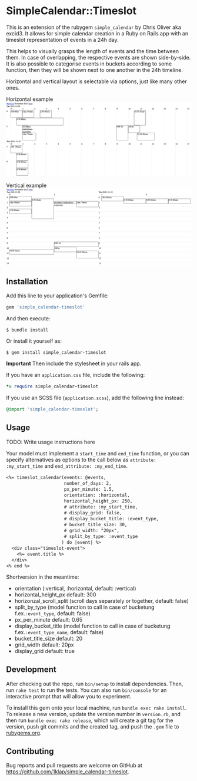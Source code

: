 # SimpleCalendar::Timeslot

This is an extension of the rubygem `simple_calendar` by Chris Oliver aka excid3. It allows 
for simple calendar creation in a Ruby on Rails app with an timeslot representation of events 
in a 24h day. 

This helps to visually grasps the length of events and the time between them. In case of overlapping, the respective events are shown side-by-side. It is also possible to categorise events in buckets according to some function, then they will be shown next to one another in the 24h timeline.

Horizontal and vertical layout is selectable via options, just like many other ones.

Horizontal example
![Horizontal Calendar](https://github.com/1klap/simple_calendar-timeslot/blob/96475bf7c354b7e0318a9421e155588d96517fc3/img/simple_calendar-timeslot_horizontal.png?raw=true)

Vertical example
![Vertical Calendar](https://github.com/1klap/simple_calendar-timeslot/blob/96475bf7c354b7e0318a9421e155588d96517fc3/img/simple_calendar-timeslot_vertical.png?raw=true)


## Installation

Add this line to your application's Gemfile:

```ruby
gem 'simple_calendar-timeslot'
```

And then execute:

    $ bundle install

Or install it yourself as:

    $ gem install simple_calendar-timeslot


**Important** Then include the stylesheet in your rails app.

If you have an `application.css` file, include the following:
```ruby
*= require simple_calendar-timeslot
```
If you use an SCSS file (`application.scss`), add the following line instead:
```ruby
@import 'simple_calendar-timeslot';
```

## Usage

TODO: Write usage instructions here

Your model must implement a `start_time` and `end_time` function,
or you can specify alternatives as options to the call below
as `attribute: :my_start_time` and `end_attribute: :my_end_time`.

```erb
<%= timeslot_calendar(events: @events,
                      number_of_days: 2,
                      px_per_minute: 1.5,
                      orientation: :horizontal,
                      horizontal_height_px: 250,
                      # attribute: :my_start_time,
                      # display_grid: false,
                      # display_bucket_title: :event_type,
                      # bucket_title_size: 30,
                      # grid_width: "20px",
                      # split_by_type: :event_type
                     ) do |event| %>
  <div class="timeslot-event">
    <%= event.title %>
  </div>
<% end %>

```

Shortversion in the meantime:
- orientation (:vertical, :horizontal, default: :vertical)
- horizontal_height_px default: 300
- horizonzal_scroll_split (scroll days separately or together, default: false)
- split_by_type (model function to call in case of bucketung f.ex.`:event_type`, default: false)
- px_per_minute default: 0.65
- display_bucket_title (model function to call in case of bucketung f.ex.`:event_type_name`, default: false)
- bucket_title_size default: 20
- grid_width default: 20px
- display_grid default: true

## Development

After checking out the repo, run `bin/setup` to install dependencies. Then, run `rake test` to run the tests. You can also run `bin/console` for an interactive prompt that will allow you to experiment.

To install this gem onto your local machine, run `bundle exec rake install`. To release a new version, update the version number in `version.rb`, and then run `bundle exec rake release`, which will create a git tag for the version, push git commits and the created tag, and push the `.gem` file to [rubygems.org](https://rubygems.org).

## Contributing

Bug reports and pull requests are welcome on GitHub at https://github.com/1klap/simple_calendar-timeslot.
